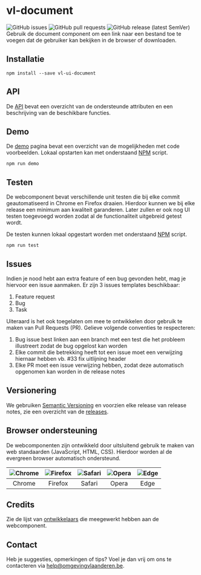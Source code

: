 # vl-document
![GitHub issues](https://img.shields.io/github/issues-raw/milieuinfo/webcomponent-vl-ui-document) ![GitHub pull requests](https://img.shields.io/github/issues-pr-raw/milieuinfo/webcomponent-vl-ui-document) ![GitHub release (latest SemVer)](https://img.shields.io/github/v/release/milieuinfo/webcomponent-vl-ui-document)
Gebruik de document component om een link naar een bestand toe te voegen dat de gebruiker kan bekijken in de browser of downloaden.

## Installatie
```
npm install --save vl-ui-document
```

## API
De [API](https://webcomponenten.omgeving.vlaanderen.be/doc/Vldocument.html) bevat een overzicht van de ondersteunde attributen en een beschrijving van de beschikbare functies.

## Demo
De [demo](https://webcomponenten.omgeving.vlaanderen.be/demo/vl-document.html) pagina bevat een overzicht van de mogelijkheden met code voorbeelden. Lokaal opstarten kan met onderstaand [NPM](https://www.npmjs.com) script.
```
npm run demo
```

## Testen
De webcomponent bevat verschillende unit testen die bij elke commit geautomatiseerd in Chrome en Firefox draaien. Hierdoor kunnen we bij elke release een minimum aan kwaliteit garanderen. Later zullen er ook nog UI testen toegevoegd worden zodat al de functionaliteit uitgebreid getest wordt.

De testen kunnen lokaal opgestart worden met onderstaand [NPM](https://www.npmjs.com) script.
```
npm run test
```

## Issues
Indien je nood hebt aan extra feature of een bug gevonden hebt, mag je hiervoor een issue aanmaken. Er zijn 3 issues templates beschikbaar:
1. Feature request
2. Bug
3. Task

Uiteraard is het ook toegelaten om mee te ontwikkelen door gebruik te maken van Pull Requests (PR). Gelieve volgende conventies te respecteren:
1. Bug issue best linken aan een branch met een test die het probleem illustreert zodat de bug opgelost kan worden
2. Elke commit die betrekking heeft tot een issue moet een verwijzing hiernaar hebben vb. #33 fix uitlijning header
3. Elke PR moet een issue verwijzing hebben, zodat deze automatisch opgenomen kan worden in de release notes

## Versionering
We gebruiken [Semantic Versioning](https://semver.org) en voorzien elke release van release notes, zie een overzicht van de [releases](https://github.com/milieuinfo/webcomponent-vl-ui-document/releases).

## Browser ondersteuning
De webcomponenten zijn ontwikkeld door uitsluitend gebruik te maken van web standaarden (JavaScript, HTML, CSS). Hierdoor worden al de evergreen browser automatisch ondersteund.

| ![Chrome](https://raw.githubusercontent.com/alrra/browser-logos/master/src/chrome/chrome_48x48.png) | ![Firefox](https://raw.githubusercontent.com/alrra/browser-logos/master/src/firefox/firefox_48x48.png) | ![Safari](https://raw.githubusercontent.com/alrra/browser-logos/master/src/safari/safari_48x48.png) | ![Opera](https://raw.githubusercontent.com/alrra/browser-logos/master/src/opera/opera_48x48.png) | ![Edge](https://raw.githubusercontent.com/alrra/browser-logos/master/src/edge/edge_48x48.png)
| --- | --- | --- | --- | --- |
| <center>Chrome</center> | <center>Firefox</center> | <center>Safari</center> | <center>Opera</center> | <center>Edge</center> |

## Credits
Zie de lijst van [ontwikkelaars](https://github.com/milieuinfo/webcomponent-vl-ui-document/graphs/contributors) die meegewerkt hebben aan de webcomponent.

## Contact
Heb je suggesties, opmerkingen of tips? Voel je dan vrij om ons te contacteren via help@omgevingvlaanderen.be.
